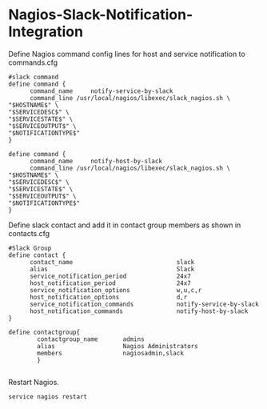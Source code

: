 # Nagios-Slack-Notification-Integration

Define Nagios command config lines for host and service notification to commands.cfg

```
#slack command
define command {
      command_name     notify-service-by-slack
      command_line /usr/local/nagios/libexec/slack_nagios.sh \
"$HOSTNAME$" \
"$SERVICEDESC$" \
"$SERVICESTATE$" \
"$SERVICEOUTPUT$" \
"$NOTIFICATIONTYPE$"
}

define command {
      command_name     notify-host-by-slack
      command_line /usr/local/nagios/libexec/slack_nagios.sh \
"$HOSTNAME$" \
"$SERVICEDESC$" \
"$SERVICESTATE$" \
"$SERVICEOUTPUT$" \
"$NOTIFICATIONTYPE$"
}

```


Define slack contact and add it in contact group members as shown in contacts.cfg

```
#Slack Group
define contact {
      contact_name                             slack
      alias                                    Slack
      service_notification_period              24x7
      host_notification_period                 24x7
      service_notification_options             w,u,c,r
      host_notification_options                d,r
      service_notification_commands            notify-service-by-slack
      host_notification_commands               notify-host-by-slack
}

define contactgroup{
        contactgroup_name       admins
        alias                   Nagios Administrators
        members                 nagiosadmin,slack
        }


```

Restart Nagios.

```shell
service nagios restart
```


